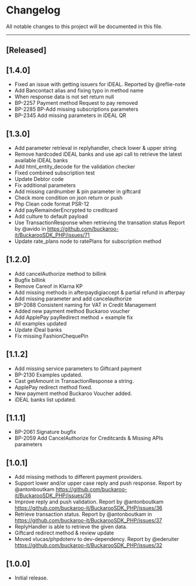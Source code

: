 # Changelog

All notable changes to this project will be documented in this file.

---

## [Released]

## [1.4.0]
- Fixed an issue with getting issuers for iDEAL. Reported by @reflie-nxte
- Add Bancontact alias and fixing typo in method name
- When response data is not set return null
- BP-2257 Payment method Request to pay removed
- BP-2285 BP-Add missing subscriptions parameters
- BP-2345 Add missing parameters in iDEAL QR

## [1.3.0]
- Add parameter retrieval in replyhandler, check lower & upper string
- Remove hardcoded iDEAL banks and use api call to retrieve the latest available iDEAL banks
- Add html_entity_decode for the validation checker
- Fixed combined subscription test
- Update Debtor code
- Fix additional parameters
- Add missing cardnumber & pin parameter in giftcard
- Check more condition on json return or push
- Php Clean code format PSR-12
- Add payRemainderEncrypted to creditcard
- Add culture to default payload
- Use TransactionResponse when retrieving the transation status Report by @avido in https://github.com/buckaroo-it/BuckarooSDK_PHP/issues/71
- Update rate_plans node to ratePlans for subscription method

## [1.2.0]
- Add cancelAuthorize method to billink
- Bugfix billink
- Remove Careof in Klarna KP
- Add missing methods in afterpaydigiaccept & partial refund in afterpay
- Add missing parameter and add cancelauthorize
- BP-2088 Consistent naming for VAT in Credit Management
- Added new payment method Buckaroo voucher
- Add ApplePay payRedirect method + example fix
- All examples updated
- Update iDeal banks
- Fix missing FashionChequePin

## [1.1.2]
- Add missing service parameters to Giftcard payment
- BP-2130 Examples updated. 
- Cast getAmount in TransactionResponse a string.
- ApplePay redirect method fixed.
- New payment method Buckaroo Voucher added.
- iDEAL banks list updated.

## [1.1.1]
- BP-2061 Signature bugfix
- BP-2059 Add CancelAuthorize for Creditcards & Missing APIs parameters

## [1.0.1]
- Add missing methods to different payment providers.
- Support lower and/or upper case reply and push response. Report by @antonboutkam https://github.com/buckaroo-it/BuckarooSDK_PHP/issues/36
- Improve reply and push validation. Report by @antonboutkam https://github.com/buckaroo-it/BuckarooSDK_PHP/issues/36
- Retrieve transaction status. Report by @antonboutkam in https://github.com/buckaroo-it/BuckarooSDK_PHP/issues/37
- ReplyHandler is able to retrieve the given data.
- Giftcard redirect method & review update
- Moved vlucas/phpdotenv to dev-dependency. Report by @ederuiter https://github.com/buckaroo-it/BuckarooSDK_PHP/issues/32

## [1.0.0]
- Initial release.